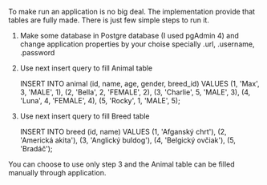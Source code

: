 To make run an application is no big deal. The implementation provide that tables are fully made. 
There is just few simple steps to run it. 

1. Make some database in Postgre database (I used pgAdmin 4) and change application properties by your choise specially .url, .username, .password
2. Use next insert query to fill Animal table
   
   INSERT INTO animal (id, name, age, gender, breed_id) 
   VALUES 
    (1, 'Max', 3, 'MALE', 1),
    (2, 'Bella', 2, 'FEMALE', 2),
    (3, 'Charlie', 5, 'MALE', 3),
    (4, 'Luna', 4, 'FEMALE', 4),
    (5, 'Rocky', 1, 'MALE', 5);
   
4. Use next insert query to fill Breed table
   
   INSERT INTO breed (id, name)
   VALUES
    (1, 'Afganský chrt'),
    (2, 'Americká akita'),
    (3, 'Anglický buldog'),
    (4, 'Belgický ovčiak'),
    (5, 'Bradáč');

   
You can choose to use only step 3 and the Animal table can be filled manually through application. 
